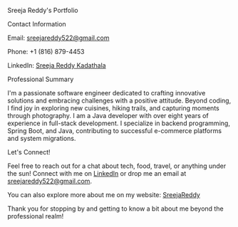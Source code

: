 Sreeja Reddy's Portfolio

Contact Information

Email: sreejareddy522@gmail.com

Phone: +1 (816) 879-4453


LinkedIn: [Sreeja Reddy Kadathala](www.linkedin.com/in/sreeja-reddy-kadathala-41b711199)

Professional Summary

I'm a passionate software engineer dedicated to crafting innovative solutions and embracing challenges with a positive attitude. Beyond coding, I find joy in exploring new cuisines, hiking trails, and capturing moments through photography. I am a Java developer with over eight years of experience in full-stack development. I specialize in backend programming, Spring Boot, and Java, contributing to successful e-commerce platforms and system migrations.

Let's Connect!

Feel free to reach out for a chat about tech, food, travel, or anything under the sun! Connect with me on [LinkedIn](www.linkedin.com/in/sreeja-reddy-kadathala-41b711199) or drop me an email at sreejareddy522@gmail.com.

You can also explore more about me on my website: [SreejaReddy](https://sreejak225.github.io/portfolio/)

Thank you for stopping by and getting to know a bit about me beyond the professional realm!
